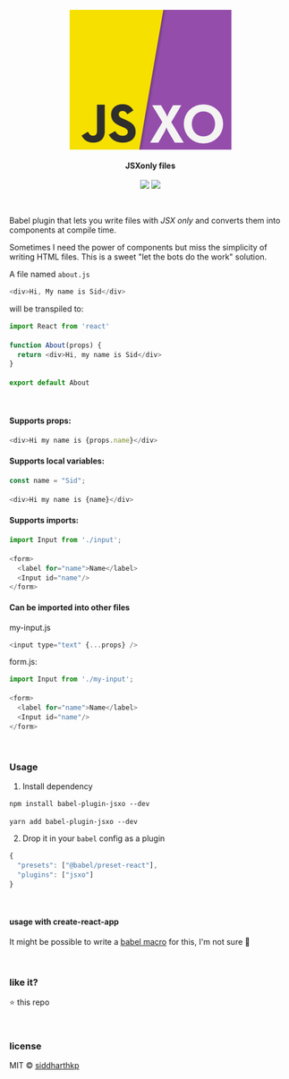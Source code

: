 <p align="center">
  <img src="/logo.png" />
  <br/><br/>
  <b>JSXonly files</b>
  <br/><br/>
  <a href="https://travis-ci.org/siddharthkp/jsxo"><img src="https://travis-ci.org/siddharthkp/jsxo.svg?branch=master&maxAge=3600"/></a> <img src="https://sid.studio/dx-badge.svg"/>
</p>

&nbsp;

Babel plugin that lets you write files with _JSX only_ and converts them into components at compile time.

Sometimes I need the power of components but miss the simplicity of writing HTML files. This is a sweet "let the bots do the work" solution.

A file named `about.js`

```js
<div>Hi, My name is Sid</div>
```

will be transpiled to:

```js
import React from 'react'

function About(props) {
  return <div>Hi, my name is Sid</div>
}

export default About
```

&nbsp;

#### Supports props:

  ```js
  <div>Hi my name is {props.name}</div>
  ```

#### Supports local variables:

  ```js
  const name = "Sid";

  <div>Hi my name is {name}</div>
  ```


#### Supports imports:

  ```js
  import Input from './input';

  <form>
    <label for="name">Name</label>
    <Input id="name"/>
  </form>
  ```

#### Can be imported into other files

  my-input.js
  ```js
  <input type="text" {...props} />
  ```

  form.js:
  ```js
  import Input from './my-input';

  <form>
    <label for="name">Name</label>
    <Input id="name"/>
  </form>
  ```

&nbsp;

### Usage

1. Install dependency

  ```
  npm install babel-plugin-jsxo --dev

  yarn add babel-plugin-jsxo --dev
  ```

2. Drop it in your `babel` config as a plugin

  ```js
  {
    "presets": ["@babel/preset-react"],
    "plugins": ["jsxo"]
  }
  ```

&nbsp;

#### usage with create-react-app

It might be possible to write a [babel macro](https://github.com/kentcdodds/babel-plugin-macros) for this, I'm not sure 🤷

&nbsp;

### like it?

:star: this repo

&nbsp;

### license

MIT © [siddharthkp](https://github.com/siddharthkp)
